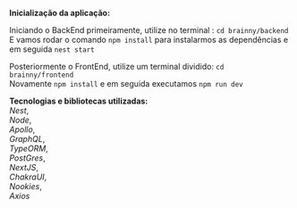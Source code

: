 **Inicialização da aplicação:**

Iniciando o BackEnd primeiramente, utilize no terminal : ```cd brainny/backend```  
E vamos rodar o comando ```npm install``` para instalarmos as dependências e em seguida ```nest start```

Posteriormente o FrontEnd, utilize um terminal dividido: ```cd brainny/frontend```  
Novamente ```npm install``` e em seguida executamos ```npm run dev```

**Tecnologias e bibliotecas utilizadas:**  
*Nest*,  
*Node*,  
*Apollo*,  
*GraphQL*,  
*TypeORM*,  
*PostGres*,  
*NextJS*,  
*ChakraUI*,  
*Nookies*,  
*Axios*
